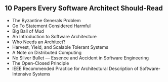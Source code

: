 <h2> 10 Papers Every Software Architect Should-Read</h2>

<ul>

                             

 <li><a target="_blank" href="https://github.com/manjunath5496/10-Papers-Every-Software-Architect-Should-Read/blob/master/sas(1).pdf" style="text-decoration:none;">The Byzantine Generals Problem</a></li>

 <li><a target="_blank" href="https://github.com/manjunath5496/10-Papers-Every-Software-Architect-Should-Read/blob/master/sas(2).pdf" style="text-decoration:none;">Go To Statement Considered Harmful</a></li>

<li><a target="_blank" href="https://github.com/manjunath5496/10-Papers-Every-Software-Architect-Should-Read/blob/master/sas(3).pdf" style="text-decoration:none;">Big Ball of Mud</a></li>
 <li><a target="_blank" href="https://github.com/manjunath5496/10-Papers-Every-Software-Architect-Should-Read/blob/master/sas(4).pdf" style="text-decoration:none;">An Introduction to Software Architecture</a></li>                              
<li><a target="_blank" href="https://github.com/manjunath5496/10-Papers-Every-Software-Architect-Should-Read/blob/master/sas(5).pdf" style="text-decoration:none;">Who Needs an Architect?</a></li>
<li><a target="_blank" href="https://github.com/manjunath5496/10-Papers-Every-Software-Architect-Should-Read/blob/master/sas(6).pdf" style="text-decoration:none;">Harvest, Yield, and Scalable Tolerant Systems</a></li>
 <li><a target="_blank" href="https://github.com/manjunath5496/10-Papers-Every-Software-Architect-Should-Read/blob/master/sas(7).pdf" style="text-decoration:none;">A Note on Distributed Computing</a></li>

 <li><a target="_blank" href="https://github.com/manjunath5496/10-Papers-Every-Software-Architect-Should-Read/blob/master/sas(8).pdf" style="text-decoration:none;"> No Silver Bullet — Essence and Accident in Software Engineering </a></li>
   <li><a target="_blank" href="https://github.com/manjunath5496/10-Papers-Every-Software-Architect-Should-Read/blob/master/sas(9).pdf" style="text-decoration:none;">The Open-Closed Principle</a></li>
  
   
 <li><a target="_blank" href="https://github.com/manjunath5496/10-Papers-Every-Software-Architect-Should-Read/blob/master/sas(10).pdf" style="text-decoration:none;">IEEE Recommended Practice for Architectural Description of Software-Intensive Systems</a></li>                              
</ul>
